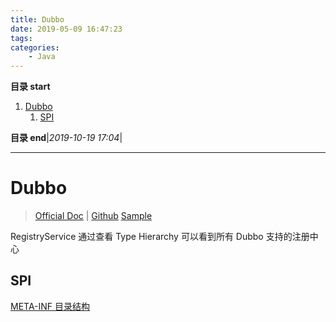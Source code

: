 ```yaml
---
title: Dubbo
date: 2019-05-09 16:47:23
tags: 
categories: 
    - Java
---
```


**目录 start**
 
1. [Dubbo](#dubbo)
    1. [SPI](#spi)

**目录 end**|_2019-10-19 17:04_|
****************************************
# Dubbo 
> [Official Doc](http://dubbo.apache.org/zh-cn/docs/user/quick-start.html)  | [Github](https://github.com/apache/incubator-dubbo) 
> [Sample](https://github.com/apache/incubator-dubbo-samples)  

RegistryService 通过查看 Type Hierarchy 可以看到所有 Dubbo 支持的注册中心

## SPI
[META-INF 目录结构](https://docs.oracle.com/en/java/javase/11/docs/specs/jar/jar.html#the-meta-inf-directory)
